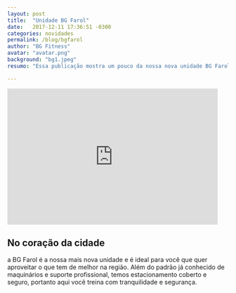 ```yaml
---
layout: post
title:  "Unidade BG Farol"
date:   2017-12-11 17:36:51 -0300
categories: novidades
permalink: /blog/bgfarol
author: "BG Fitness"
avatar: "avatar.png"
background: "bg1.jpeg"
resumo: "Essa publicação mostra um pouco da nossa nova unidade BG Farol. Confira a publicação!"

---
```

<div class="col-md-5">
  <iframe width="95%" height="310"
  src="https://www.youtube.com/embed/9kOiZOqdJAU?rel=0&amp;controls=0&amp;showinfo=0"
  frameborder="0" gesture="media" allow="encrypted-media" allowfullscreen></iframe>
</div>
<div class="col-md-7">
  <h2>No coração da cidade</h2>a BG Farol é a nossa mais nova unidade e é ideal para você que quer aproveitar o
  que tem de melhor na região. Além do padrão já conhecido de maquinários e suporte profissional, temos
  estacionamento coberto e seguro,
  portanto aqui você treina com tranquilidade e segurança.
</div>

